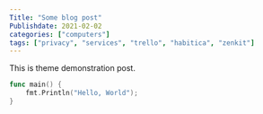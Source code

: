 ```yaml
---
Title: "Some blog post"
Publishdate: 2021-02-02
categories: ["computers"]
tags: ["privacy", "services", "trello", "habitica", "zenkit"]
---
```


This is theme demonstration post.

```go
func main() {
	fmt.Println("Hello, World");
}
```
